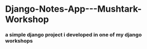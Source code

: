# Django-Notes-App---Mushtark-Workshop

### a simple django project i developed in one of my django workshops

